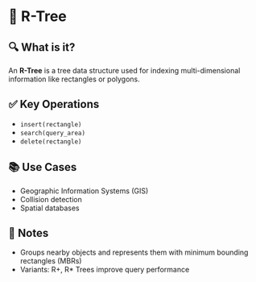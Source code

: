 # 🌲 R-Tree

## 🔍 What is it?
An **R-Tree** is a tree data structure used for indexing multi-dimensional information like rectangles or polygons.

## ✅ Key Operations
- `insert(rectangle)`
- `search(query_area)`
- `delete(rectangle)`

## 📚 Use Cases
- Geographic Information Systems (GIS)
- Collision detection
- Spatial databases

## 📝 Notes
- Groups nearby objects and represents them with minimum bounding rectangles (MBRs)
- Variants: R+, R* Trees improve query performance
